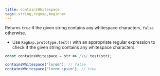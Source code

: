 ```yaml
---
title: containsWhitespace
tags: string,regexp,beginner
---
```


Returns `true` if the given string contains any whitespace characters, `false` otherwise.

- Use `RegExp.prototype.test()` with an appropriate regular expression to check if the given string contains any whitespace characters.

```js
const containsWhitespace = str => /\s/.test(str);
```

```js
containsWhitespace('lorem'); // false
containsWhitespace('lorem ipsum'); // true
```
